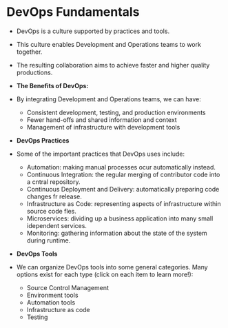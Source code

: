 # DevOps Fundamentals
* DevOps is a culture supported by practices and tools. 
* This culture enables Development and Operations teams to work together. 
* The resulting collaboration aims to achieve faster and higher quality productions.

* **The Benefits of DevOps:**     
* By integrating Development and Operations teams, we can have:
    * Consistent development, testing, and production environments 
    * Fewer hand-offs and shared information and context
    * Management of infrastructure with development tools
* **DevOps Practices**
* Some of the important practices that DevOps uses include:
    * Automation: making manual processes ocur automatically instead.
    * Continuous Integration: the regular merging of contributor code into a cntral repository.
    * Continuous Deployment and Delivery: automatically preparing code changes fr release.
    * Infrastructure as Code: representing aspects of infrastructure within source code fles.
    * Microservices: dividing up a business application into many small idependent services.
    * Monitoring: gathering information about the state of the system during runtime.
* **DevOps Tools**
* We can organize DevOps tools into some general categories. Many options exist for each type (click on each item to learn more!):
    * Source Control Management
    * Environment tools
    * Automation tools
    * Infrastructure as code
    * Testing



